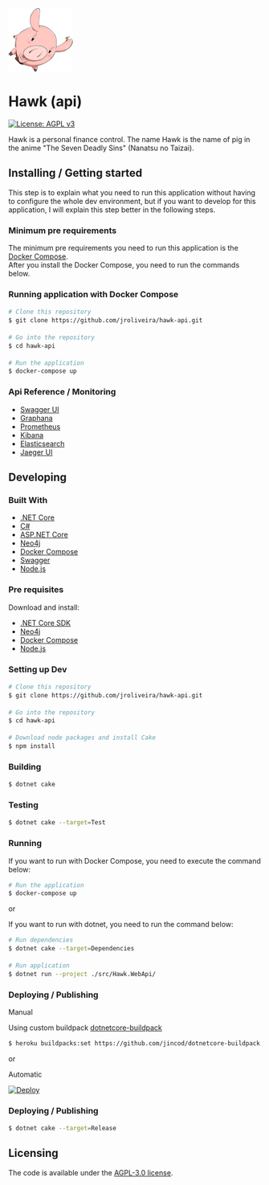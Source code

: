 ![Hawk - logo][hawk_anime]

# Hawk (api)

[![License: AGPL v3](https://img.shields.io/badge/License-AGPL%20v3-blue.svg)](LICENSE.txt)

Hawk is a personal finance control. The name Hawk is the name of pig in the anime "The Seven Deadly Sins" (Nanatsu no Taizai).

## Installing / Getting started

This step is to explain what you need to run this application without having to configure the whole dev environment, but if you want to develop for this application, I will explain this step better in the following steps.

### Minimum pre requirements

The minimum pre requirements you need to run this application is the [Docker Compose](https://docs.docker.com/compose/install/).  
After you install the Docker Compose, you need to run the commands below.

### Running application with Docker Compose

``` bash
# Clone this repository
$ git clone https://github.com/jroliveira/hawk-api.git

# Go into the repository
$ cd hawk-api

# Run the application
$ docker-compose up
```

### Api Reference / Monitoring

 - [Swagger UI](http://localhost:8080/)
 - [Graphana](http://localhost:3000/)
 - [Prometheus](http://localhost:9090/)
 - [Kibana](http://localhost:5601/)
 - [Elasticsearch](http://localhost:9200/)
 - [Jaeger UI](http://localhost:16686/)

## Developing

### Built With

 - [.NET Core](https://docs.microsoft.com/en-us/dotnet/core/)
 - [C#](https://docs.microsoft.com/en-us/dotnet/csharp/)
 - [ASP.NET Core](https://docs.microsoft.com/en-ca/aspnet/core/)
 - [Neo4j](https://neo4j.com/developer/)
 - [Docker Compose](https://docs.docker.com/compose/)
 - [Swagger](https://swagger.io/)
 - [Node.js](https://nodejs.org/en/)

### Pre requisites

Download and install:

 - [.NET Core SDK](https://www.microsoft.com/net/download)
 - [Neo4j](https://neo4j.com/download/)
 - [Docker Compose](https://docs.docker.com/compose/install/)
 - [Node.js](https://nodejs.org/en/download/)

### Setting up Dev

``` bash
# Clone this repository
$ git clone https://github.com/jroliveira/hawk-api.git

# Go into the repository
$ cd hawk-api

# Download node packages and install Cake
$ npm install
```

### Building

``` bash
$ dotnet cake
```

### Testing

``` bash
$ dotnet cake --target=Test
```

### Running

If you want to run with Docker Compose, you need to execute the command below:

``` bash
# Run the application
$ docker-compose up
```

or

If you want to run with dotnet, you need to run the command below:

``` bash
# Run dependencies
$ dotnet cake --target=Dependencies

# Run application
$ dotnet run --project ./src/Hawk.WebApi/
```

### Deploying / Publishing

Manual

Using custom buildpack [dotnetcore-buildpack](https://github.com/jincod/dotnetcore-buildpack)

``` bash
$ heroku buildpacks:set https://github.com/jincod/dotnetcore-buildpack
```

or 

Automatic

[![Deploy][heroku_button]][heroku_template]

### Deploying / Publishing

``` bash
$ dotnet cake --target=Release
```

## Licensing

The code is available under the [AGPL-3.0 license](LICENSE.txt).

[hawk_anime]: docs/images/hawk_anime.png "Hawk - logo"
[vs2017]: https://www.visualstudio.com/vs/whatsnew/
[docker_compose]: https://docs.docker.com/compose/
[heroku_button]: https://www.herokucdn.com/deploy/button.svg
[heroku_template]: https://heroku.com/deploy?template=https://github.com/jroliveira/hawk-api
